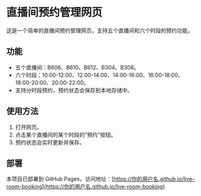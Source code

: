 # 直播间预约管理网页

这是一个简单的直播间预约管理网页，支持五个直播间和六个时段的预约功能。

## 功能
- 五个直播间：B606、B610、B612、B304、B308。
- 六个时段：10:00-12:00、12:00-14:00、14:00-16:00、16:00-18:00、18:00-20:00、20:00-22:00。
- 支持分时段预约，预约状态会保存到本地存储中。

## 使用方法
1. 打开网页。
2. 点击某个直播间的某个时段的“预约”按钮。
3. 预约状态会实时更新并保存。

## 部署
本项目已部署到 GitHub Pages，访问地址：[https://你的用户名.github.io/live-room-booking](https://你的用户名.github.io/live-room-booking)